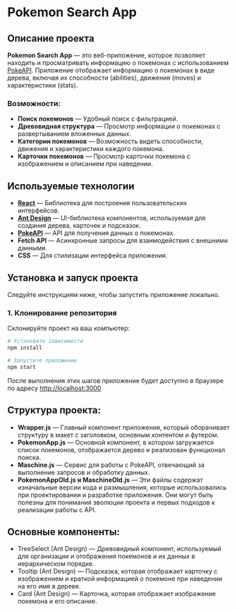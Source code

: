# Pokemon Search App

## Описание проекта

**Pokemon Search App** — это веб-приложение, которое позволяет находить и просматривать информацию о покемонах с использованием [PokeAPI](https://pokeapi.co/). Приложение отображает информацию о покемонах в виде дерева, включая их способности (abilities), движения (moves) и характеристики (stats).

### Возможности:

-  **Поиск покемонов** — Удобный поиск с фильтрацией.
-  **Древовидная структура** — Просмотр информации о покемонах с развертыванием вложенных данных.
-  **Категории покемонов** — Возможность видеть способности, движения и характеристики каждого покемона.
-  **Карточки покемонов** — Просмотр карточки покемона с изображением и описанием при наведении.

## Используемые технологии

- **[React](https://reactjs.org/)** — Библиотека для построения пользовательских интерфейсов.
- **[Ant Design](https://ant.design/)** — UI-библиотека компонентов, используемая для создания дерева, карточек и подсказок.
- **[PokeAPI](https://pokeapi.co/)** — API для получения данных о покемонах.
- **Fetch API** — Асинхронные запросы для взаимодействия с внешними данными.
- **CSS** — Для стилизации интерфейса приложения.

## Установка и запуск проекта

Следуйте инструкциям ниже, чтобы запустить приложение локально.

### 1. Клонирование репозитория

Склонируйте проект на ваш компьютер:

```bash
# Установите зависимости
npm install
```

```bash
# Запустите приложение
npm start
```

После выполнения этих шагов приложение будет доступно в браузере по адресу [http://localhost:3000](http://localhost:3000)

## Структура проекта:

-  **Wrapper.js** — Главный компонент приложения, который оборачивает структуру в макет с заголовком, основным контентом и футером.
-  **PokemonApp.js** — Основной компонент, в котором загружается список покемонов, отображается дерево и реализован функционал поиска.
-  **Maschine.js** — Сервис для работы с PokeAPI, отвечающий за выполнение запросов и обработку данных.
-  **PokemonAppOld.js и MaschineOld.js** — Эти файлы содержат изначальные версии кода и размышления, которые использовались при проектировании и разработке приложения. Они могут быть полезны для понимания эволюции проекта и первых подходов к реализации работы с API.

## Основные компоненты:

-  TreeSelect (Ant Design) — Древовидный компонент, используемый для организации и отображения покемонов и их данных в иерархическом порядке.
-  Tooltip (Ant Design) — Подсказка, которая отображает карточку с изображением и краткой информацией о покемоне при наведении на его имя в дереве.
-  Card (Ant Design) — Карточка, которая отображает изображение покемона и его описание.


